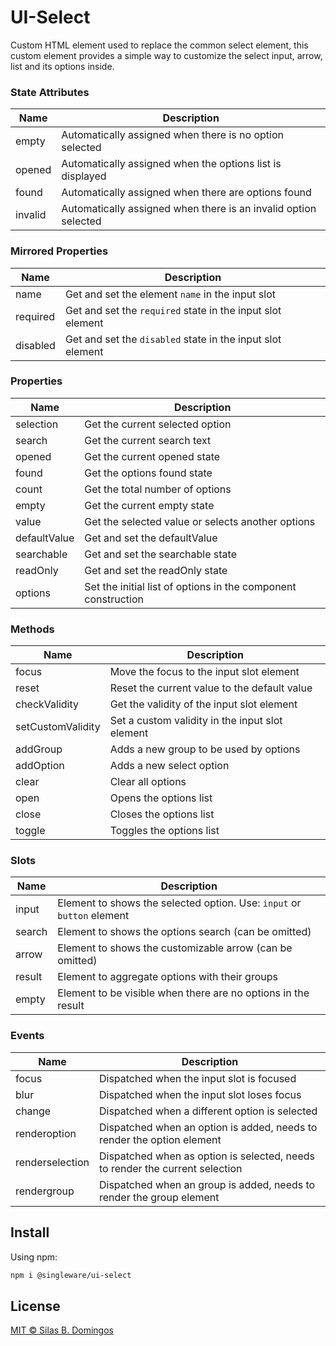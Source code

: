 # UI-Select

Custom HTML element used to replace the common select element, this custom element provides a simple way to customize the select input, arrow, list and its options inside.

### State Attributes

| Name    | Description                                                     |
| ------- | --------------------------------------------------------------- |
| empty   | Automatically assigned when there is no option selected         |
| opened  | Automatically assigned when the options list is displayed       |
| found   | Automatically assigned when there are options found             |
| invalid | Automatically assigned when there is an invalid option selected |

### Mirrored Properties

| Name     | Description                                                |
| -------- | ---------------------------------------------------------- |
| name     | Get and set the element `name` in the input slot           |
| required | Get and set the `required` state in the input slot element |
| disabled | Get and set the `disabled` state in the input slot element |

### Properties

| Name         | Description                                                   |
| ------------ | ------------------------------------------------------------- |
| selection    | Get the current selected option                               |
| search       | Get the current search text                                   |
| opened       | Get the current opened state                                  |
| found        | Get the options found state                                   |
| count        | Get the total number of options                               |
| empty        | Get the current empty state                                   |
| value        | Get the selected value or selects another options             |
| defaultValue | Get and set the defaultValue                                  |
| searchable   | Get and set the searchable state                              |
| readOnly     | Get and set the readOnly state                                |
| options      | Set the initial list of options in the component construction |

### Methods

| Name              | Description                                     |
| ----------------- | ----------------------------------------------- |
| focus             | Move the focus to the input slot element        |
| reset             | Reset the current value to the default value    |
| checkValidity     | Get the validity of the input slot element      |
| setCustomValidity | Set a custom validity in the input slot element |
| addGroup          | Adds a new group to be used by options          |
| addOption         | Adds a new select option                        |
| clear             | Clear all options                               |
| open              | Opens the options list                          |
| close             | Closes the options list                         |
| toggle            | Toggles the options list                        |

### Slots

| Name   | Description                                                            |
| ------ | ---------------------------------------------------------------------- |
| input  | Element to shows the selected option. Use: `input` or `button` element |
| search | Element to shows the options search (can be omitted)                   |
| arrow  | Element to shows the customizable arrow (can be omitted)               |
| result | Element to aggregate options with their groups                         |
| empty  | Element to be visible when there are no options in the result          |

### Events

| Name            | Description                                                                  |
| --------------- | ---------------------------------------------------------------------------- |
| focus           | Dispatched when the input slot is focused                                    |
| blur            | Dispatched when the input slot loses focus                                   |
| change          | Dispatched when a different option is selected                               |
| renderoption    | Dispatched when an option is added, needs to render the option element       |
| renderselection | Dispatched when as option is selected, needs to render the current selection |
| rendergroup     | Dispatched when an group is added, needs to render the group element         |

## Install

Using npm:

```sh
npm i @singleware/ui-select
```

## License

[MIT &copy; Silas B. Domingos](https://balmante.eti.br)
